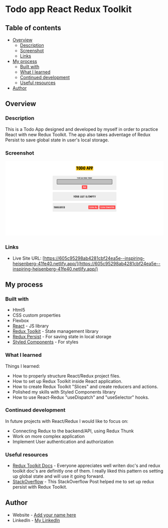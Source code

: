 # Todo app React Redux Toolkit

## Table of contents

- [Overview](#overview)
  - [Description](#description)
  - [Screenshot](#screenshot)
  - [Links](#links)
- [My process](#my-process)
  - [Built with](#built-with)
  - [What I learned](#what-i-learned)
  - [Continued development](#continued-development)
  - [Useful resources](#useful-resources)
- [Author](#author)

## Overview

### Description

This is a Todo App designed and developed by myself in order to practice React with new Redux Toolkit. The app also takes adventage of Redux Persist to save global state in user's local storage.

### Screenshot

![](./AppScreenshot.png)

### Links

- Live Site URL: [https://605c95298ab4281cbf24ea5e--inspiring-heisenberg-41fe40.netlify.app/](https://605c95298ab4281cbf24ea5e--inspiring-heisenberg-41fe40.netlify.app/)

## My process

### Built with

- Html5
- CSS custom properties
- Flexbox
- [React](https://reactjs.org/) - JS library
- [Redux Toolkit](https://redux-toolkit.js.org/) - State management library
- [Redux Persist](https://www.npmjs.com/package/redux-persist) - For saving state in local storage
- [Styled Components](https://styled-components.com/) - For styles

### What I learned

Things I learned:

- How to properly structure React/Redux project files.
- How to set up Redux Toolkit inside React application.
- How to create Redux Toolkit "Slices" and create reducers and actions.
- Polished my skills with Styled Components library
- How to use React-Redux "useDispatch" and "useSelector" hooks.

### Continued development

In future projects with React/Redux I would like to focus on:

- Connecting Redux to the backend/API, using Redux Thunk
- Work on more complex application
- Implement User authentication and authorization

### Useful resources

- [Redux Toolkit Docs](https://redux-toolkit.js.org/) - Everyone appreciates well writen doc's and redux toolkit doc's are definitly one of them. I really liked this pattern os setting up global state and will use it going forward.
- [StackOverflow](https://stackoverflow.com/questions/63761763/how-to-configure-redux-persist-with-redux-toolkit) - This StackOverflow Post helped me to set up redux persist with Redux Toolkit.

## Author

- Website - [Add your name here](https://www.your-site.com)
- LinkedIn - [My LinkedIn](https://www.linkedin.com/in/tomasz-posiada%C5%82a-3a05391b0/)
